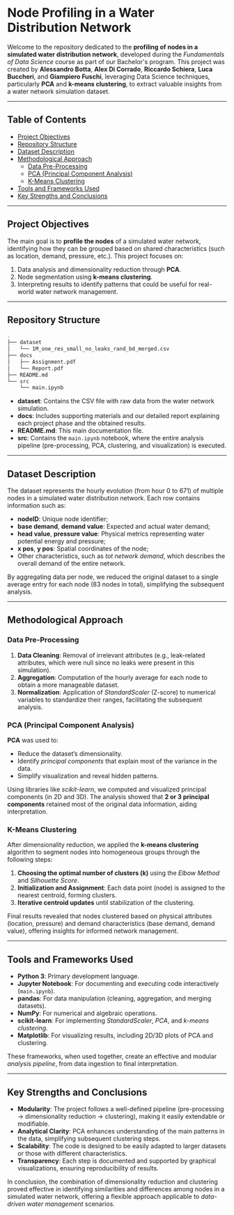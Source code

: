 # Node Profiling in a Water Distribution Network

Welcome to the repository dedicated to the **profiling of nodes in a simulated water distribution network**, developed during the *Fundamentals of Data Science* course as part of our Bachelor's program. This project was created by **Alessandro Botta**, **Alex Di Corrado**, **Riccardo Schiera**, **Luca Buccheri**, and **Giampiero Fuschi**, leveraging Data Science techniques, particularly **PCA** and **k-means clustering**, to extract valuable insights from a water network simulation dataset.

---

## Table of Contents
- [Project Objectives](#project-objectives)
- [Repository Structure](#repository-structure)
- [Dataset Description](#dataset-description)
- [Methodological Approach](#methodological-approach)
  - [Data Pre-Processing](#data-pre-processing)
  - [PCA (Principal Component Analysis)](#pca-principal-component-analysis)
  - [K-Means Clustering](#k-means-clustering)
- [Tools and Frameworks Used](#tools-and-frameworks-used)
- [Key Strengths and Conclusions](#key-strengths-and-conclusions)

---

## Project Objectives
The main goal is to **profile the nodes** of a simulated water network, identifying how they can be grouped based on shared characteristics (such as location, demand, pressure, etc.). This project focuses on:
1. Data analysis and dimensionality reduction through **PCA**.
2. Node segmentation using **k-means clustering**.
3. Interpreting results to identify patterns that could be useful for real-world water network management.

---

## Repository Structure

```bash
.
├── dataset
│   └── 1M_one_res_small_no_leaks_rand_bd_merged.csv
├── docs
│   ├── Assignment.pdf
│   └── Report.pdf
├── README.md
└── src
    └── main.ipynb
```

- **dataset**: Contains the CSV file with raw data from the water network simulation.
- **docs**: Includes supporting materials and our detailed report explaining each project phase and the obtained results.
- **README.md**: This main documentation file.
- **src**: Contains the `main.ipynb` notebook, where the entire analysis pipeline (pre-processing, PCA, clustering, and visualization) is executed.

---

## Dataset Description
The dataset represents the hourly evolution (from hour 0 to 671) of multiple nodes in a simulated water distribution network. Each row contains information such as:
- **nodeID**: Unique node identifier;
- **base demand**, **demand value**: Expected and actual water demand;
- **head value**, **pressure value**: Physical metrics representing water potential energy and pressure;
- **x pos**, **y pos**: Spatial coordinates of the node;
- Other characteristics, such as *tot network demand*, which describes the overall demand of the entire network.

By aggregating data per node, we reduced the original dataset to a single average entry for each node (83 nodes in total), simplifying the subsequent analysis.

---

## Methodological Approach

### Data Pre-Processing
1. **Data Cleaning**: Removal of irrelevant attributes (e.g., leak-related attributes, which were null since no leaks were present in this simulation).
2. **Aggregation**: Computation of the hourly average for each node to obtain a more manageable dataset.
3. **Normalization**: Application of *StandardScaler* (Z-score) to numerical variables to standardize their ranges, facilitating the subsequent analysis.

### PCA (Principal Component Analysis)
**PCA** was used to:
- Reduce the dataset’s dimensionality.
- Identify *principal components* that explain most of the variance in the data.
- Simplify visualization and reveal hidden patterns.

Using libraries like *scikit-learn*, we computed and visualized principal components (in 2D and 3D). The analysis showed that **2 or 3 principal components** retained most of the original data information, aiding interpretation.

### K-Means Clustering
After dimensionality reduction, we applied the **k-means clustering** algorithm to segment nodes into homogeneous groups through the following steps:
1. **Choosing the optimal number of clusters (k)** using the *Elbow Method* and *Silhouette Score*.
2. **Initialization and Assignment**: Each data point (node) is assigned to the nearest centroid, forming clusters.
3. **Iterative centroid updates** until stabilization of the clustering.

Final results revealed that nodes clustered based on physical attributes (location, pressure) and demand characteristics (base demand, demand value), offering insights for informed network management.

---

## Tools and Frameworks Used
- **Python 3**: Primary development language.
- **Jupyter Notebook**: For documenting and executing code interactively (`main.ipynb`).
- **pandas**: For data manipulation (cleaning, aggregation, and merging datasets).
- **NumPy**: For numerical and algebraic operations.
- **scikit-learn**: For implementing *StandardScaler*, *PCA*, and *k-means clustering*.
- **Matplotlib**: For visualizing results, including 2D/3D plots of PCA and clustering.

These frameworks, when used together, create an effective and modular *analysis pipeline*, from data ingestion to final interpretation.

---

## Key Strengths and Conclusions
- **Modularity**: The project follows a well-defined pipeline (pre-processing → dimensionality reduction → clustering), making it easily extendable or modifiable.
- **Analytical Clarity**: PCA enhances understanding of the main patterns in the data, simplifying subsequent clustering steps.
- **Scalability**: The code is designed to be easily adapted to larger datasets or those with different characteristics.
- **Transparency**: Each step is documented and supported by graphical visualizations, ensuring reproducibility of results.

In conclusion, the combination of dimensionality reduction and clustering proved effective in identifying similarities and differences among nodes in a simulated water network, offering a flexible approach applicable to *data-driven water management* scenarios.
